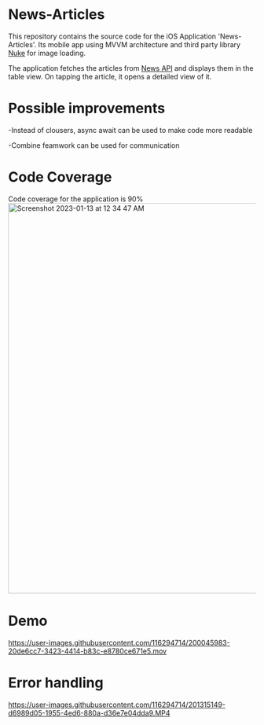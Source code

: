 # News-Articles

This repository contains the source code for the iOS Application 'News-Articles'.
Its mobile app using MVVM architecture and third party library [Nuke](https://github.com/kean/Nuke) for image loading.

The application fetches the articles from [News API](https://newsapi.org/) and displays them in the table view. 
On tapping the article, it opens a detailed view of it.

# Possible improvements

-Instead of clousers, async await can be used to make code more readable

-Combine feamwork can be used for communication


# Code Coverage


Code coverage for the application is 90%  <img width="794" alt="Screenshot 2023-01-13 at 12 34 47 AM" src="https://user-images.githubusercontent.com/116294714/212161375-40e0d29a-dd6c-48e2-8e98-6d7181b0d747.png">

# Demo

https://user-images.githubusercontent.com/116294714/200045983-20de6cc7-3423-4414-b83c-e8780ce671e5.mov

# Error handling

https://user-images.githubusercontent.com/116294714/201315149-d6989d05-1955-4ed6-880a-d36e7e04dda9.MP4
